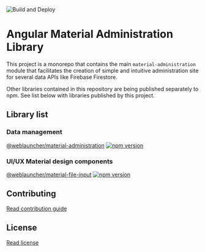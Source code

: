 ![Build and Deploy](https://github.com/WebLauncher/angular-material-administration/workflows/Build%20and%20Deploy/badge.svg?branch=master)

# Angular Material Administration Library

This project is a monorepo that contains the main `material-administration` module that facilitates the creation of simple and intuitive administration site for several data APIs like Firebase Firestore.

Other libraries contained in this repository are being published separately to npm. See list below with libraries published by this project.

## Library list

### Data management

[@weblauncher/material-administration](projects/material-administration/README.md) [![npm version](https://badge.fury.io/js/%40weblauncher%2Fmaterial-administration.svg)](https://badge.fury.io/js/%40weblauncher%2Fmaterial-administration)

### UI/UX Material design components

[@weblauncher/material-file-input](projects/material-file-input/README.md) [![npm version](https://badge.fury.io/js/%40weblauncher%2Fmaterial-file-input.svg)](https://badge.fury.io/js/%40weblauncher%2Fmaterial-file-input)

## Contributing

[Read contribution guide](CONTRIBUTION.md)

## License

[Read license](LICENSE.md)
